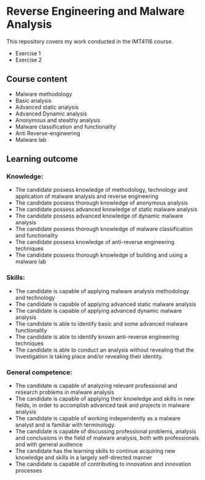 # Reverse Engineering and Malware Analysis
This repository covers my work conducted in the IMT4116 course.
- Exercise 1
- Exercise 2

## Course content
- Malware methodology 
- Basic analysis 
- Advanced static analysis 
- Advanced Dynamic analysis 
- Anonymous and stealthy analysis 
- Malware classification and functionality 
- Anti Reverse-engineering 
- Malware lab

## Learning outcome
### Knowledge: 
- The candidate possess knowledge of methodology, technology and application of malware analysis and reverse engineering 
- The candidate possess thorough knowledge of anonymous analysis 
- The candidate possess advanced knowledge of static malware analysis 
- The candidate possess advanced knowledge of dynamic malware analysis 
- The candidate possess thorough knowledge of malware classification and functionality 
- The candidate possess knowledge of anti-reverse engineering techniques 
- The candidate possess thorough knowledge of building and using a malware lab

### Skills: 
- The candidate is capable of applying malware analysis methodology and technology 
- The candidate is capable of applying advanced static malware analysis 
- The candidate is capable of applying advanced dynamic malware analysis 
- The candidate is able to identify basic and some advanced malware functionality 
- The candidate is able to identify known anti-reverse engineering techniques 
- The candidate is able to conduct an analysis without revealing that the investigation is taking place and/or revealing their identity.

### General competence: 
- The candidate is capable of analyzing relevant professional and research problems in malware analysis 
- The candidate is capable of applying their knowledge and skills in new fields, in order to accomplish advanced task and projects in malware analysis 
- The candidate is capable of working independently as a malware analyst and is familiar with terminology. 
- The candidate is capable of discussing professional problems, analysis and conclusions in the field of malware analysis, both with professionals and with general audience 
- The candidate has the learning skills to continue acquiring new knowledge and skills in a largely self-directed manner 
- The candidate is capable of contributing to innovation and innovation processes

